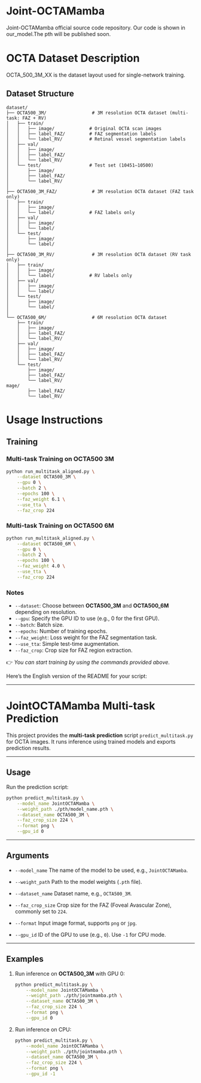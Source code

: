 # Joint-OCTAMamba
Joint-OCTAMamba official source code repository.
Our code is shown in our_model.The pth will be published soon.
# OCTA Dataset Description
OCTA_500_3M_XX is the dataset layout used for single-network training.
## Dataset Structure
```
dataset/
├── OCTA500_3M/                 # 3M resolution OCTA dataset (multi-task: FAZ + RV)
│   ├── train/
│   │   ├── image/             # Original OCTA scan images
│   │   ├── label_FAZ/         # FAZ segmentation labels
│   │   └── label_RV/          # Retinal vessel segmentation labels
│   ├── val/
│   │   ├── image/
│   │   ├── label_FAZ/
│   │   └── label_RV/
│   └── test/                  # Test set (10451–10500)
│       ├── image/
│       ├── label_FAZ/
│       └── label_RV/
│
├── OCTA500_3M_FAZ/             # 3M resolution OCTA dataset (FAZ task only)
│   ├── train/
│   │   ├── image/
│   │   └── label/             # FAZ labels only
│   ├── val/
│   │   ├── image/
│   │   └── label/
│   └── test/
│       ├── image/
│       └── label/
│
├── OCTA500_3M_RV/              # 3M resolution OCTA dataset (RV task only)
│   ├── train/
│   │   ├── image/
│   │   └── label/             # RV labels only
│   ├── val/
│   │   ├── image/
│   │   └── label/
│   └── test/
│       ├── image/
│       └── label/
│
└── OCTA500_6M/                 # 6M resolution OCTA dataset
    ├── train/
    │   ├── image/
    │   ├── label_FAZ/
    │   └── label_RV/
    ├── val/
    │   ├── image/
    │   ├── label_FAZ/
    │   └── label_RV/
    └── test/
        ├── image/
        ├── label_FAZ/
        └── label_RV/
mage/
        ├── label_FAZ/
        └── label_RV/
```
# Usage Instructions
## Training
### Multi-task Training on OCTA500 3M

```bash
python run_multitask_aligned.py \
    --dataset OCTA500_3M \
    --gpu 0 \
    --batch 2 \
    --epochs 100 \
    --faz_weight 6.1 \
    --use_tta \
    --faz_crop 224
```

### Multi-task Training on OCTA500 6M

```bash
python run_multitask_aligned.py \
    --dataset OCTA500_6M \
    --gpu 0 \
    --batch 2 \
    --epochs 100 \
    --faz_weight 4.0 \
    --use_tta \
    --faz_crop 224
```

### Notes

* `--dataset`: Choose between **OCTA500\_3M** and **OCTA500\_6M** depending on resolution.
* `--gpu`: Specify the GPU ID to use (e.g., 0 for the first GPU).
* `--batch`: Batch size.
* `--epochs`: Number of training epochs.
* `--faz_weight`: Loss weight for the FAZ segmentation task.
* `--use_tta`: Simple test-time augmentation.
* `--faz_crop`: Crop size for FAZ region extraction.

👉 *You can start training by using the commands provided above.*

Here’s the English version of the README for your script:

---

# JointOCTAMamba Multi-task Prediction

This project provides the **multi-task prediction** script `predict_multitask.py` for OCTA images. It runs inference using trained models and exports prediction results.

---

## Usage

Run the prediction script:

```bash
python predict_multitask.py \
    --model_name JointOCTAMamba \
    --weight_path ./pth/model_name.pth \
    --dataset_name OCTA500_3M \
    --faz_crop_size 224 \
    --format png \
    --gpu_id 0
```

---

## Arguments

* `--model_name`
  The name of the model to be used, e.g., `JointOCTAMamba`.

* `--weight_path`
  Path to the model weights (`.pth` file).

* `--dataset_name`
  Dataset name, e.g., `OCTA500_3M`.

* `--faz_crop_size`
  Crop size for the FAZ (Foveal Avascular Zone), commonly set to `224`.

* `--format`
  Input image format, supports `png` or `jpg`.

* `--gpu_id`
  ID of the GPU to use (e.g., `0`). Use `-1` for CPU mode.

---

## Examples

1. Run inference on **OCTA500\_3M** with GPU 0:

   ```bash
   python predict_multitask.py \
       --model_name JointOCTAMamba \
       --weight_path ./pth/jointmamba.pth \
       --dataset_name OCTA500_3M \
       --faz_crop_size 224 \
       --format png \
       --gpu_id 0
   ```

2. Run inference on CPU:

   ```bash
   python predict_multitask.py \
       --model_name JointOCTAMamba \
       --weight_path ./pth/jointmamba.pth \
       --dataset_name OCTA500_3M \
       --faz_crop_size 224 \
       --format png \
       --gpu_id -1
   ```



